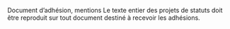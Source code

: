 Document d’adhésion, mentions
Le texte entier des projets de statuts doit être reproduit sur tout document destiné à recevoir les adhésions.